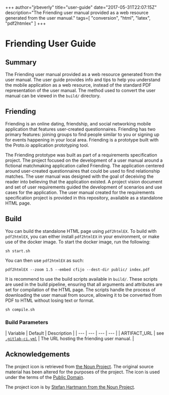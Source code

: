 +++
author="jrbeverly"
title="user-guide"
date="2017-05-31T22:07:15Z"
description="The Friending user manual provided as a web resource generated from the user manual."
tags=[
  "conversion",
  "html",
  "latex",
  "pdf2htmlex"
]
+++

# Friending User Guide

## Summary

The Friending user manual provided as a web resource generated from the user manual.  The user guide provides info and tips to help you understand the mobile application as a web resource, instead of the standard PDF representation of the user manual.  The method used to convert the user manual can be viewed in the `build/` directory.

## Friending

Friending is an online dating, friendship, and social networking mobile application that features user-created questionnaires. Friending has two primary features: joining groups to find people similar to you or signing up for events happening in your local area.  Friending is a prototype built with the Proto.io application prototyping tool.

The Friending prototype was built as part of a requirements specification project.  The project focused on the development of a user manual around a fictional matchmaking application called Friending.  The application centered around user-created questionnaires that could be used to find relationship matches.  The user manual was designed with the goal of deceiving the reader into believing that the application existed.  A project vision document and set of user requirements guided the development of scenarios and use cases for the application.   The user manual created for the requirements specification project is provided in this repository, available as a standalone HTML page.

## Build

You can build the standalone HTML page using `pdf2htmlEX`.  To build with `pdf2htmlEX`, you can either install `pdf2htmlEX` in your environment, or make use of the docker image.  To start the docker image, run the following:

```console
sh start.sh
```

You can then use `pdf2htmlEX` as such:

```console
pdf2htmlEX --zoom 1.5 --embed cfijo --dest-dir public/ index.pdf
```

It is recommend to use the build scripts available in `build/`.   These scripts are used in the build pipeline, ensuring that all arguments and attributes are set for compilation of the HTML page.  The scripts handle the process of downloading the user manual from source, allowing it to be converted from PDF to HTML without losing text or format.

```console
sh compile.sh
```

### Build Parameters

| Variable | Default | Description |
| --- | --- |  --- | --- |
| ARTIFACT_URL | see [`.gitlab-ci.yml`](.gitlab-ci.yml) | The URL hosting the friending user manual. |

## Acknowledgements

The project icon is retrieved from [the Noun Project](docs/icon/icon.json). The original source material has been altered for the purposes of the project. The icon is used under the terms of the [Public Domain](https://creativecommons.org/publicdomain/zero/1.0/).

The project icon is by [Stefan Hartmann from the Noun Project](https://thenounproject.com/term/like/201300/).
